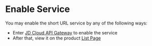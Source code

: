 # Enable Service

You may enable the short URL service by any of the following ways:

- Enter [JD Cloud API Gateway](https://apigateway-console.jdcloud.com/apiProduct/) to enable the service
- After that, view it on the product [List Page](https://apigateway-console.jdcloud.com/product)

